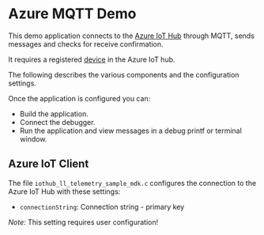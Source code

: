 Azure MQTT Demo
===============

This demo application connects to the [Azure IoT Hub](https://docs.microsoft.com/en-us/azure/iot-hub/) through MQTT, sends messages and checks for receive confirmation.

It requires a registered [device](https://github.com/MDK-Packs/Documentation/blob/master/Microsoft_Azure_IoT_Hub/README.md) in the Azure IoT hub.

The following describes the various components and the configuration settings.

Once the application is configured you can:
- Build the application.
- Connect the debugger.
- Run the application and view messages in a debug printf or terminal window.

Azure IoT Client
----------------
The file `iothub_ll_telemetry_sample_mdk.c` configures the connection to the Azure IoT Hub with these settings:
 - `connectionString`: Connection string - primary key

*Note*: This setting requires user configuration!
